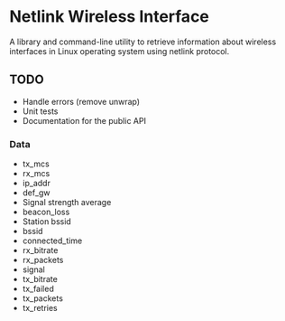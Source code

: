 # Netlink Wireless Interface

A library and command-line utility to retrieve information about wireless interfaces
in Linux operating system using netlink protocol.

## TODO

- Handle errors (remove unwrap)
- Unit tests
- Documentation for the public API

### Data
- tx_mcs
- rx_mcs
- ip_addr
- def_gw
- Signal strength average
- beacon_loss
- Station bssid
- bssid
- connected_time
- rx_bitrate
- rx_packets
- signal
- tx_bitrate
- tx_failed
- tx_packets
- tx_retries
